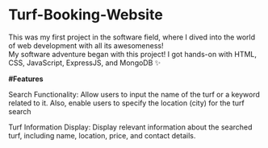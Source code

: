 # Turf-Booking-Website

This was my first project in the software field, where I dived into the world of web development with all its awesomeness!                                                                                                                                                                                                                          
My software adventure began with this project!  I got hands-on with HTML, CSS, JavaScript, ExpressJS, and MongoDB ✨ 

**#Features**

Search Functionality:
Allow users to input the name of the turf or a keyword related to it. Also, enable users to specify the location (city) for the turf search

Turf Information Display:
Display relevant information about the searched turf, including name, location, price, and contact details.
